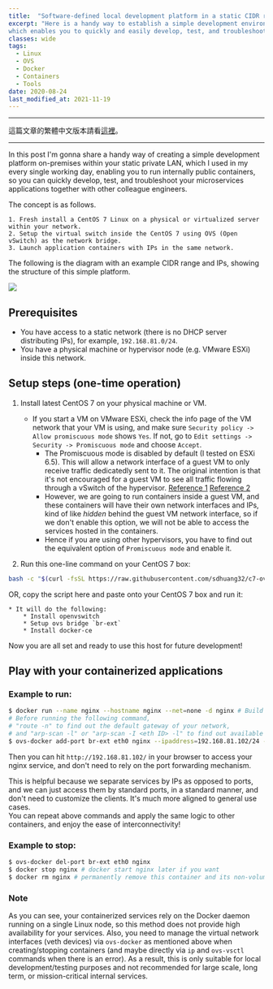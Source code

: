 ```yaml
---
title:  "Software-defined local development platform in a static CIDR range using OVS and Docker"
excerpt: "Here is a handy way to establish a simple development environment within your private LAN, 
which enables you to quickly and easily develop, test, and troubleshoot your containerized applications."
classes: wide
tags: 
  - Linux
  - OVS
  - Docker
  - Containers
  - Tools
date: 2020-08-24
last_modified_at: 2021-11-19
---
```


---
這篇文章的繁體中文版本請看[這裡](/zh-tw/software-defined-local-dev-env-in-a-static-cidr-range-using-ovs-and-docker)。

---

In this post I'm gonna share a handy way of creating a simple development platform on-premises within your static 
private LAN, which I used in my every single working day, enabling you to run internally public containers, 
so you can quickly develop, test, and troubleshoot your microservices applications together with other colleague engineers.

The concept is as follows.
```
1. Fresh install a CentOS 7 Linux on a physical or virtualized server within your network.
2. Setup the virtual switch inside the CentOS 7 using OVS (Open vSwitch) as the network bridge.
3. Launch application containers with IPs in the same network.
```

The following is the diagram with an example CIDR range and IPs, showing the structure of this simple platform.

![](https://raw.githubusercontent.com/sdhuang32/c7-ovs-docker-platform/master/ovs-docker-platform-structure.png)

## Prerequisites
* You have access to a static network (there is no DHCP server distributing IPs), for example, `192.168.81.0/24`.
* You have a physical machine or hypervisor node (e.g. VMware ESXi) inside this network.

## Setup steps (one-time operation)
1. Install latest CentOS 7 on your physical machine or VM.
    * If you start a VM on VMware ESXi, check the info page of the VM network that your VM is using, 
    and make sure `Security policy -> Allow promiscuous mode` shows `Yes`. 
    If not, go to `Edit settings -> Security -> Promiscuous mode` and choose `Accept`.
        * The Promiscuous mode is disabled by default (I tested on ESXi 6.5). 
        This will allow a network interface of a guest VM to only receive traffic dedicatedly sent to it. 
        The original intention is that it's not encouraged for a guest VM to see all traffic flowing through 
        a vSwitch of the hypervisor. [Reference 1][1] [Reference 2][2]
        * However, we are going to run containers inside a guest VM, 
        and these containers will have their own network interfaces and IPs, 
        kind of like *hidden* behind the guest VM network interface, 
        so if we don't enable this option, we will not be able to access the services hosted in the containers.
        * Hence if you are using other hypervisors, 
        you have to find out the equivalent option of `Promiscuous mode` and enable it.

2. Run this one-line command on your CentOS 7 box:
```bash
bash -c "$(curl -fsSL https://raw.githubusercontent.com/sdhuang32/c7-ovs-docker-platform/master/ovs-docker-host-setup.sh)"
```
OR, copy the script here and paste onto your CentOS 7 box and run it:
<script src="https://emgithub.com/embed.js?target=https%3A%2F%2Fgithub.com%2Fsdhuang32%2Fc7-ovs-docker-platform%2Fblob%2Fmaster%2Fovs-docker-host-setup.sh&style=github&showBorder=on&showLineNumbers=on&showFileMeta=on&showCopy=on"></script>
    * It will do the following:
        * Install openvswitch
        * Setup ovs bridge `br-ext`
        * Install docker-ce

Now you are all set and ready to use this host for future development!

## Play with your containerized applications
### Example to run:
```bash
$ docker run --name nginx --hostname nginx --net=none -d nginx # Build beforehand if you use a customized image
# Before running the following command,
# "route -n" to find out the default gateway of your network,
# and "arp-scan -l" or "arp-scan -I <eth ID> -l" to find out available IPs.
$ ovs-docker add-port br-ext eth0 nginx --ipaddress=192.168.81.102/24 --gateway=192.168.81.254
```
Then you can hit `http://192.168.81.102/` in your browser to access your nginx service, 
and don't need to rely on the port forwarding mechanism. 

This is helpful because we separate services by IPs as opposed to ports, 
and we can just access them by standard ports, in a standard manner, and don't need to customize the clients. 
It's much more aligned to general use cases.  
You can repeat above commands and apply the same logic to other containers, and enjoy the ease of interconnectivity! 

### Example to stop:
```bash
$ ovs-docker del-port br-ext eth0 nginx
$ docker stop nginx # docker start nginx later if you want
$ docker rm nginx # permanently remove this container and its non-volume/non-bind-mount data
```

### Note
As you can see, your containerized services rely on the Docker daemon running on a single Linux node, 
so this method does not provide high availability for your services. 
Also, you need to manage the virtual network interfaces (veth devices) via `ovs-docker` as mentioned above 
when creating/stopping containers (and maybe directly via `ip` and `ovs-vsctl` commands when there is an error). 
As a result, this is only suitable for local development/testing purposes and not recommended 
for large scale, long term, or mission-critical internal services.


[1]: <https://kb.vmware.com/s/article/1002934>
[2]: <https://kb.vmware.com/s/article/1004099>
